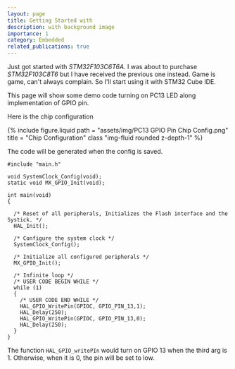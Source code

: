 ```yaml
---
layout: page
title: Getting Started with
description: with background image
importance: 1
category: Embedded
related_publications: true
---
```


Just got started with _STM32F103C6T6A_. I was about to purchase _STM32F103C8T6_ but I have received the previous one instead. Game is game, can't always complain. So I'll start using it with STM32 Cube IDE.

This page will show some demo code turning on PC13 LED along implementation of GPIO pin.

Here is the chip configuration

<div class = "row justify-content-sm-center">
    <div class = "col-sm">
        {% include figure.liquid path = "assets/img/PC13 GPIO Pin Chip Config.png" title = "Chip Configuration" class "img-fluid rounded z-depth-1" %}
    </div>
</div>

The code will be generated when the config is saved.

```
#include "main.h"

void SystemClock_Config(void);
static void MX_GPIO_Init(void);

int main(void)
{

  /* Reset of all peripherals, Initializes the Flash interface and the Systick. */
  HAL_Init();
  
  /* Configure the system clock */
  SystemClock_Config();

  /* Initialize all configured peripherals */
  MX_GPIO_Init();
  
  /* Infinite loop */
  /* USER CODE BEGIN WHILE */
  while (1)
  {
    /* USER CODE END WHILE */
	HAL_GPIO_WritePin(GPIOC, GPIO_PIN_13,1);
	HAL_Delay(250);
	HAL_GPIO_WritePin(GPIOC, GPIO_PIN_13,0);
	HAL_Delay(250);
  }
}

```

The function `HAL_GPIO_writePIn` would turn on GPIO 13 when the third arg is 1. Otherwise, when it is 0, the pin will be set to low.